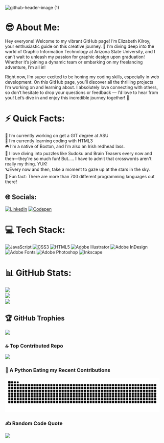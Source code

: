 ![github-header-image (1)](https://github.com/user-attachments/assets/d91fe157-5614-4cfe-91d4-36c76d6197a3)

# 😎 About Me:
Hey everyone! Welcome to my vibrant GitHub page! I’m Elizabeth Kilroy, your enthusiastic guide on this creative journey. 🌟 I’m diving deep into the world of Graphic Information Technology at Arizona State University, and I can’t wait to unleash my passion for graphic design upon graduation! Whether it’s joining a dynamic team or embarking on my freelancing adventure, I’m all in! 

Right now, I’m super excited to be honing my coding skills, especially in web development. On this GitHub page, you’ll discover all the thrilling projects I’m working on and learning about. I absolutely love connecting with others, so don’t hesitate to drop your questions or feedback — I’d love to hear from you! Let’s dive in and enjoy this incredible journey together! 🎉 

# ⚡️ Quick Facts:
🏫 I’m currently working on get a GIT degree at ASU<br>🌱 I’m currently learning coding with HTML3<br>☘️ I’m a native of Boston, and I’m also an Irish redhead lass.<br>🧩 I love diving into puzzles like Sudoku and Brain Teasers every now and then—they're so much fun! But..... I have to admit that crosswords aren't really my thing. YUK!<br>🪐Every now and then, take a moment to gaze up at the stars in the sky.<br>📗 Fun fact: There are more than 700 different programming languages out there!

## 🌐 Socials:
[![LinkedIn](https://img.shields.io/badge/linkedin-%230077B5.svg?style=for-the-badge&logo=linkedin&logoColor=white)](https://www.linkedin.com/in/elizabeth-kilroy-1306b2295) [![Codepen](https://img.shields.io/badge/Codepen-000000?style=for-the-badge&logo=codepen&logoColor=white)](https://codepen.io/ekilroy2028) 

# 💻 Tech Stack:
![JavaScript](https://img.shields.io/badge/javascript-%23323330.svg?style=for-the-badge&logo=javascript&logoColor=%23F7DF1E) ![CSS3](https://img.shields.io/badge/css3-%231572B6.svg?style=for-the-badge&logo=css3&logoColor=white) ![HTML5](https://img.shields.io/badge/html5-%23E34F26.svg?style=for-the-badge&logo=html5&logoColor=white) ![Adobe Illustrator](https://img.shields.io/badge/adobe%20illustrator-%23FF9A00.svg?style=for-the-badge&logo=adobe%20illustrator&logoColor=white) ![Adobe InDesign](https://img.shields.io/badge/Adobe%20InDesign-49021F?style=for-the-badge&logo=adobeindesign&logoColor=FF3366) ![Adobe Fonts](https://img.shields.io/badge/Adobe%20Fonts-000B1D.svg?style=for-the-badge&logo=Adobe%20Fonts&logoColor=white) ![Adobe Photoshop](https://img.shields.io/badge/adobe%20photoshop-%2331A8FF.svg?style=for-the-badge&logo=adobe%20photoshop&logoColor=white) ![Inkscape](https://img.shields.io/badge/Inkscape-e0e0e0?style=for-the-badge&logo=inkscape&logoColor=080A13) 

# 📊 GitHub Stats:
![](https://github-readme-stats.vercel.app/api?username=ekilroy2028&theme=catppuccin_latte&hide_border=false&include_all_commits=true&count_private=false)<br/>
![](https://github-readme-streak-stats.herokuapp.com/?user=ekilroy2028&theme=catppuccin_latte&hide_border=false)<br/>
![](https://github-readme-stats.vercel.app/api/top-langs/?username=ekilroy2028&theme=catppuccin_latte&hide_border=false&include_all_commits=true&count_private=false&layout=compact)

## 🏆 GitHub Trophies
![](https://github-profile-trophy.vercel.app/?username=ekilroy2028&theme=radical&no-frame=false&no-bg=false&margin-w=4)

### 🔝 Top Contributed Repo
![](https://github-contributor-stats.vercel.app/api?username=ekilroy2028&limit=5&theme=synthwave&combine_all_yearly_contributions=true)

### 🐍 A Python Eating my Recent Contributions
<picture>
  <source media="(prefers-color-scheme: dark)" srcset="https://raw.githubusercontent.com/ekilroy2028/ekilroy2028/output/github-snake-dark.svg" />
  <source media="(prefers-color-scheme: light)" srcset="https://raw.githubusercontent.com/ekilroy2028/ekilroy2028/output/github-snake.svg" />
  <img alt="github-snake" src="https://raw.githubusercontent.com/ekilroy2028/ekilroy2028/output/github-snake.svg" />
</picture>

### ✍️ Random Code Quote
![](https://quotes-github-readme.vercel.app/api?type=horizontal&theme=gruvbox)
